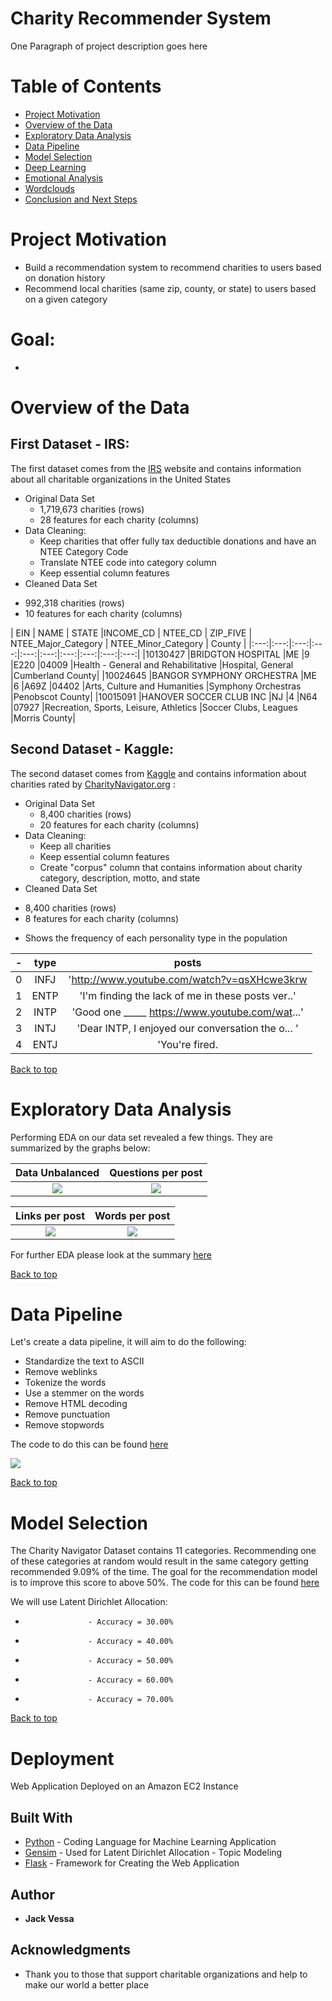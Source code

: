 # Charity Recommender System

One Paragraph of project description goes here

# Table of Contents
- [Project Motivation](#Project-Motivation)
- [Overview of the Data](#Overview-of-the-Data)
- [Exploratory Data Analysis](#Exploratory-Data-Analysis)
- [Data Pipeline](#Data-Pipeline)
- [Model Selection](#Model-Selection)
- [Deep Learning](#Deep-Learning)
- [Emotional Analysis](#Emotional-Analysis)
- [Wordclouds](#WordClouds)
- [Conclusion and Next Steps](#Conclusion-and-Next-Steps)

# Project Motivation
- Build a recommendation system to recommend charities to users based on donation history
- Recommend local charities (same zip, county, or state) to users based on a given category

# Goal:
-  

# Overview of the Data

## First Dataset - IRS:
The first dataset comes from the [IRS](https://www.irs.gov/charities-non-profits/exempt-organizations-business-master-file-extract-eo-bmf) website and contains information about all charitable organizations in the United States

- Original Data Set
  * 1,719,673 charities (rows)
  * 28 features for each charity (columns)
- Data Cleaning:
  * Keep charities that offer fully tax deductible donations and have an NTEE Category Code
  * Translate NTEE code into category column
  * Keep essential column features
- Cleaned Data Set
 * 992,318 charities (rows)
 * 10 features for each charity (columns)

| EIN | NAME | STATE |INCOME_CD | NTEE_CD	 | ZIP_FIVE	 | NTEE_Major_Category	 | NTEE_Minor_Category	 | County |
|:---:|:---:|:---:|:---:|:---:|:---:|:---:|:---:|:---:|:---:|
|10130427	|BRIDGTON HOSPITAL	|ME	|9	|E220	|04009	|Health - General and Rehabilitative	|Hospital, General	|Cumberland County|
|10024645	|BANGOR SYMPHONY ORCHESTRA	|ME	|6	|A69Z	|04402	|Arts, Culture and Humanities	|Symphony Orchestras	|Penobscot County|
|10015091	|HANOVER SOCCER CLUB INC	|NJ	|4	|N64	|07927	|Recreation, Sports, Leisure, Athletics	|Soccer Clubs, Leagues	|Morris County|



## Second Dataset - Kaggle:
The second dataset comes from [Kaggle](https://www.kaggle.com/katyjqian/charity-navigator-scores-expenses-dataset) and contains information about charities rated by [CharityNavigator.org](https://www.charitynavigator.org/) : 

- Original Data Set
  * 8,400 charities (rows)
  * 20 features for each charity (columns)
- Data Cleaning:
  * Keep all charities
  * Keep essential column features
  * Create "corpus" column that contains information about charity category, description, motto, and state
- Cleaned Data Set
 * 8,400 charities (rows)
 * 8 features for each charity (columns)

- Shows the frequency of each personality type in the population

| - | type | posts |
|:---:|:---:|:---:|
| 0 | INFJ | 'http://www.youtube.com/watch?v=qsXHcwe3krw|||...'|
| 1 | ENTP | 'I'm finding the lack of me in these posts ver..' |
| 2 | INTP | 'Good one _____ https://www.youtube.com/wat...' |
| 3 | INTJ | 'Dear INTP, I enjoyed our conversation the o... '|
| 4 | ENTJ | 'You're fired.|||That's another silly misconce... '|

<a href="#Charity Recommender System">Back to top</a>


# Exploratory Data Analysis


Performing EDA on our data set revealed a few things. They are summarized by the graphs below:

|Data Unbalanced|Questions per post|
|:---:|:---:|
|![](img/unbalanced.png)|![](img/questionspp.png)|

|Links per post|Words per post|
|:---:|:---:|
|![](img/linkspp.png)|![](img/wordspp.png)|

For further EDA please look at the summary [here](ExploratoryDataAnalysis.md)

<a href="#Charity Recommender System">Back to top</a>


# Data Pipeline

<!-- #region -->
Let's create a data pipeline, it will aim to do the following:
- Standardize the text to ASCII
- Remove weblinks
- Tokenize the words
- Use a stemmer on the words
- Remove HTML decoding
- Remove punctuation
- Remove stopwords

The code to do this can be found [here](src/personality.py)

![](img/Pipeline.png)

<a href="#Charity Recommender System">Back to top</a>
<!-- #endregion -->

# Model Selection


The Charity Navigator Dataset contains 11 categories. Recommending one of these categories at random would result in the same category  getting recommended 9.09% of the time. The goal for the recommendation model is to improve this score to above 50%.
The code for this can be found [here](src/Charity_Navigator_LDA_Similarity.ipynb)

We will use Latent Dirichlet Allocation:
-                   - Accuracy = 30.00%
-                   - Accuracy = 40.00%
-                   - Accuracy = 50.00%
-                   - Accuracy = 60.00%
-                   - Accuracy = 70.00%

<a href="#Charity Recommender System">Back to top</a>




# Deployment

Web Application Deployed on an Amazon EC2 Instance

## Built With

* [Python](https://www.python.org/) - Coding Language for Machine Learning Application
* [Gensim](https://radimrehurek.com/gensim/index.html) - Used for Latent Dirichlet Allocation - Topic Modeling
* [Flask](http://flask.palletsprojects.com/en/1.1.x/) - Framework for Creating the Web Application


## Author

* **Jack Vessa** 

## Acknowledgments

* Thank you to those that support charitable organizations and help to make our world a better place

